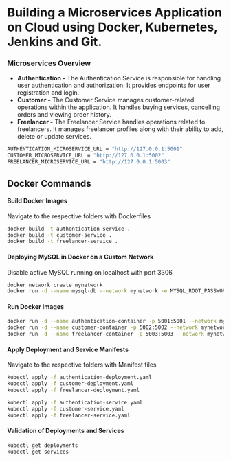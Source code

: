 # Building a Microservices Application on Cloud using Docker, Kubernetes, Jenkins and Git.

### Microservices Overview

- **Authentication -** The Authentication Service is responsible for handling user authentication and authorization. It provides endpoints for user registration and login.
- **Customer -** The Customer Service manages customer-related operations within the application. It handles buying services, cancelling orders and viewing order history.
- **Freelancer -** The Freelancer Service handles operations related to freelancers. It manages freelancer profiles along with their ability to add, delete or update services.

```bash
AUTHENTICATION_MICROSERVICE_URL = "http://127.0.0.1:5001"
CUSTOMER_MICROSERVICE_URL = "http://127.0.0.1:5002"
FREELANCER_MICROSERVICE_URL = "http://127.0.0.1:5003"
```


## Docker Commands

#### Build Docker Images
Navigate to the respective folders with Dockerfiles
```bash
docker build -t authentication-service .
docker build -t customer-service .
docker build -t freelancer-service .
```

#### Deploying MySQL in Docker on a Custom Network
Disable active MySQL running on localhost with port 3306
```bash
docker network create mynetwork
docker run -d --name mysql-db --network mynetwork -e MYSQL_ROOT_PASSWORD=password -e MYSQL_DATABASE=253_265_284_309 -p 3306:3306 mysql:latest
```

#### Run Docker Images
```bash
docker run -d --name authentication-container -p 5001:5001 --network mynetwork authentication-service
docker run -d --name customer-container -p 5002:5002 --network mynetwork customer-service
docker run -d --name freelancer-container -p 5003:5003 --network mynetwork freelancer-service
```

#### Apply Deployment and Service Manifests
Navigate to the respective folders with Manifest files
```bash
kubectl apply -f authentication-deployment.yaml
kubectl apply -f customer-deployment.yaml
kubectl apply -f freelancer-deployment.yaml
```
```bash
kubectl apply -f authentication-service.yaml
kubectl apply -f customer-service.yaml
kubectl apply -f freelancer-service.yaml
```

#### Validation of Deployments and Services
```bash
kubectl get deployments
kubectl get services
```
